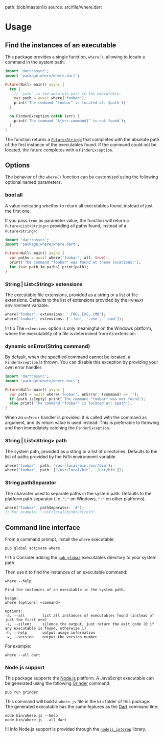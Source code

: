 path: blob/master/lib
source: src/file/where.dart

# Usage

## Find the instances of an executable
This package provides a single function, `where()`, allowing to locate a command in the system path:

```dart
import 'dart:async';
import 'package:where/where.dart';

Future<Null> main() async {
  try {
    // `path` is the absolute path to the executable.
    var path = await where('foobar');
    print('The command "foobar" is located at: $path');
  }

  on FinderException catch (err) {
    print('The command "${err.command}" is not found');
  }
}
```

The function returns a [`Future<String>`](https://api.dartlang.org/stable/dart-async/Future-class.html) that completes with the absolute path of the first instance of the executables found. If the command could not be located, the future completes with a `FinderException`.

## Options
The behavior of the `where()` function can be customized using the following optional named parameters.

### bool **all**
A value indicating whether to return all executables found, instead of just the first one.

If you pass `true` as parameter value, the function will return a `Future<List<String>>` providing all paths found, instead of a `Future<String>`:

```dart
import 'dart:async';
import 'package:where/where.dart';

Future<Null> main() async {
  var paths = await where('foobar', all: true);
  print('The command "foobar" was found at these locations:');
  for (var path in paths) print(path);
}
```

### String | List&lt;String&gt; **extensions**
The executable file extensions, provided as a string or a list of file extensions. Defaults to the list of extensions provided by the `PATHEXT` environment variable.

```dart
where('foobar', extensions: '.FOO;.EXE;.CMD');
where('foobar', extensions: ['.foo', '.exe', '.cmd']);
```

!!! tip
    The `extensions` option is only meaningful on the Windows platform,
    where the executability of a file is determined from its extension:

### dynamic **onError**(String command)
By default, when the specified command cannot be located, a `FinderException` is thrown. You can disable this exception by providing your own error handler:

```dart
import 'dart:async';
import 'package:where/where.dart';

Future<Null> main() async {
  var path = await where('foobar', onError: (command) => '');
  if (path.isEmpty) print('The command "foobar" was not found');
  else print('The command "foobar" is located at: $path');
}
```

When an `onError` handler is provided, it is called with the command as argument, and its return value is used instead. This is preferable to throwing and then immediately catching the `FinderException`.

### String | List&lt;String&gt; **path**
The system path, provided as a string or a list of directories. Defaults to the list of paths provided by the `PATH` environment variable.

```dart
where('foobar', path: '/usr/local/bin:/usr/bin');
where('foobar', path: ['/usr/local/bin', '/usr/bin']);
```

### String **pathSeparator**
The character used to separate paths in the system path. Defaults to the platform path separator (i.e. `";"` on Windows, `":"` on other platforms).

```dart
where('foobar', pathSeparator: '#');
// For example: "/usr/local/bin#/usr/bin"
```

## Command line interface
From a command prompt, install the `where` executable:

```shell
pub global activate where
```

!!! tip
    Consider adding the [`pub global`](https://www.dartlang.org/tools/pub/cmd/pub-global) executables directory to your system path.

Then use it to find the instances of an executable command:

```shell
where --help

Find the instances of an executable in the system path.

Usage:
where [options] <command>

Options:
-a, --all        list all instances of executables found (instead of just the first one)
-s, --silent     silence the output, just return the exit code (0 if any executable is found, otherwise 1)
-h, --help       output usage information
-v, --version    output the version number
```

For example:

```shell
where --all dart
```

### Node.js support
This package supports the [Node.js](https://nodejs.org) platform.
A JavaScript executable can be generated using the following [Grinder](http://google.github.io/grinder.dart) command:

```shell
pub run grinder
```

This command will build a `where.js` file in the `bin` folder of this package.
The generated executable has the same features as the [Dart](https://www.dartlang.org) command line:

```shell
node bin/where.js --help
node bin/where.js --all dart
```

!!! info
    Node.js support is provided through the [`nodejs_interop`](https://pub.dartlang.org/packages/nodejs_interop) library.
